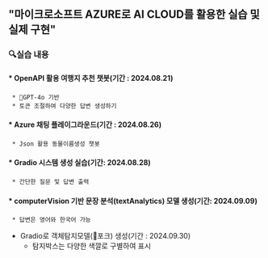 ## "마이크로소프트 AZURE로 AI CLOUD를 활용한 실습 및 실제 구현"

### 🔍실습 내용
  
#### * OpenAPI 활용 여행지 추천 챗봇(기간 : 2024.08.21)
     * 🌱GPT-4o 기반
     * 토큰 조절하여 다양한 답변 생성하기


#### * Azure 채팅 플레이그라운드(기간 : 2024.08.26)
     * Json 활용 동물이름생성 챗봇


#### * Gradio 시스템 생성 실습(기간: 2024.08.28)
     * 간단한 질문 및 답변 출력

#### * computerVision 기반 문장 분석(textAnalytics) 모델 생성(기간: 2024.09.09)
     * 답변은 영어와 한국어 가능

   
  * Gradio로 객체탐지모델(🍴포크) 생성(기간 : 2024.09.30)
     * 탐지박스는 다양한 색깔로 구별하여 표시
